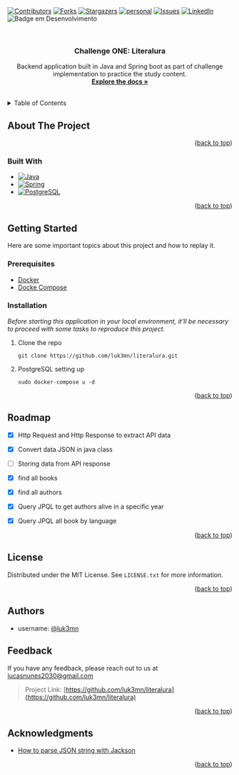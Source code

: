 <!--<a name="literalura">
    <img src="https://raw.githubusercontent.com/luk3mn/luk3mn/main/soft_cover.png" width="1480">
</a>-->

[![Contributors][contributors-shield]][contributors-url]
[![Forks][forks-shield]][forks-url]
[![Stargazers][stars-shield]][stars-url]
[![personal][personal-shield]][personal-url]
[![Issues][issues-shield]][issues-url]
[![LinkedIn][linkedin-shield]][linkedin-url]
![Badge em Desenvolvimento](https://img.shields.io/static/v1?label=STATUS&message=Development&color=GREEN&style=for-the-badge)

<!-- ![image](soft%20(1).png) -->



<!-- PROJECT LOGO -->
<br />
<div align="center">

  <h3 align="center">Challenge ONE: Literalura</h3>

  <p align="center">
    Backend application built in Java and Spring boot as part of challenge implementation to practice the study content.
    <br />
    <a href="https://github.com/luk3mn/literalura/README.md"><strong>Explore the docs »</strong></a>
    <br />
    <br />
  </p>
</div>



<!-- TABLE OF CONTENTS -->
<details>
  <summary>Table of Contents</summary>
  <ol>
    <li>
      <a href="#about-the-project">About The Project</a>
      <ul>
        <li><a href="#built-with">Built With</a></li>
      </ul>
    </li>
    <li>
      <a href="#getting-started">Getting Started</a>
      <ul>
        <li><a href="#prerequisites">Prerequisites</a></li>
        <li><a href="#installation">Installation</a></li>
      </ul>
    </li>
    <li><a href="#usage">Usage</a></li>
    <!-- <li><a href="#deploy">Deploy</a></li> -->
    <li><a href="#roadmap">Roadmap</a></li>
    <li><a href="#license">License</a></li>
    <li><a href="#authors">Authors</a></li>
    <li><a href="#feedback">Feedback</a></li>
    <li><a href="#acknowledgments">Acknowledgments</a></li>
  </ol>
</details>



<!-- ABOUT THE PROJECT -->
## About The Project
<!-- IMAGE (OPCIONAL) -->

<p align="justify">

</p> 

<p align="right">(<a href="#literalura">back to top</a>)</p>

### Built With

* [![Java][Java]][Java-url]
* [![Spring][Spring]][Spring-url]
* [![PostgreSQL][PostgreSQL]][PostgreSQL-url]

<p align="right">(<a href="#literalura">back to top</a>)</p>



<!-- GETTING STARTED -->
## Getting Started

Here are some important topics about this project and how to replay it.

### Prerequisites

* [Docker](https://docs.docker.com/)
* [Docke Compose](https://docs.docker.com/compose/)

### Installation

_Before starting this application in your local environment, it'll be necessary to proceed with some tasks to reproduce this project._

1. Clone the repo
   ```shell
   git clone https://github.com/luk3mn/literalura.git
   ```
2. PostgreSQL setting up
   ```shell
   sudo docker-compose u -d
   ```


<p align="right">(<a href="#literalura">back to top</a>)</p>



<!-- USAGE EXAMPLES -->
<!-- ## Usage -->

<!-- Deploy -->
<!-- ## Deploy -->


<!-- ROADMAP -->
## Roadmap

- [x] Http Request and Http Response to extract API data
- [x] Convert data JSON in java class
- [ ] Storing data from API response
- [x] find all books
- [x] find all authors
- [x] Query JPQL to get authors alive in a specific year
- [x] Query JPQL all book by language


<p align="right">(<a href="#literalura">back to top</a>)</p>



<!-- LICENSE -->
## License

Distributed under the MIT License. See `LICENSE.txt` for more information.

<p align="right">(<a href="#literalura">back to top</a>)</p>



## Authors

- username: [@luk3mn](https://www.github.com/luk3mn)

## Feedback

If you have any feedback, please reach out to us at lucasnunes2030@gmail.com

> Project Link: [https://github.com/luk3mn/literalura](https://github.com/luk3mn/literalura)

<p align="right">(<a href="#literalura">back to top</a>)</p>


<!-- ACKNOWLEDGMENTS -->
## Acknowledgments

* [How to parse JSON string with Jackson](https://mkyong.com/java/jackson-how-to-parse-json/)


<p align="right">(<a href="#literalura">back to top</a>)</p>



<!-- MARKDOWN LINKS & IMAGES -->
<!-- https://www.markdownguide.org/basic-syntax/#reference-style-links -->
[contributors-shield]: https://img.shields.io/github/contributors/luk3mn/literalura.svg?style=for-the-badge
[contributors-url]: https://github.com/luk3mn/literalura/graphs/contributors
[issues-shield]: https://img.shields.io/github/issues/luk3mn/literalura.svg?style=for-the-badge
[issues-url]: https://github.com/luk3mn/literalura/issues
[forks-shield]: https://img.shields.io/github/forks/luk3mn/literalura.svg?style=for-the-badge
[forks-url]: https://github.com/luk3mn/literalura/network/members
[stars-shield]: https://img.shields.io/github/stars/luk3mn/literalura.svg?style=for-the-badge
[stars-url]: https://github.com/luk3mn/literalura/stargazers
[license-shield]: https://img.shields.io/github/license/othneildrew/Best-README-Template.svg?style=for-the-badge
[license-url]: https://github.com/luk3mn/literalura/blob/master/LICENSE
[linkedin-shield]: https://img.shields.io/badge/-LinkedIn-black.svg?style=for-the-badge&logo=linkedin&colorB=555
[linkedin-url]: https://www.linkedin.com/in/lucasmaues/
[personal-shield]: https://img.shields.io/static/v1?label=Luke&message=🎸&color=2e3643&style=for-the-badge&colorB=555
[personal-url]: https://www.rocketseat.com.br/

<!-- Stack Shields -->
[Java]: https://img.shields.io/badge/Java-E02027?style=for-the-badge&logo=java&logoColor=ffffff
[Java-url]: https://www.java.com/en/
[Spring]: https://img.shields.io/badge/SrpingBoot-6DB33F?style=for-the-badge&logo=springboot&logoColor=ffffff
[Spring-url]: https://spring.io/projects/spring-boot
[PostgreSQL]: https://img.shields.io/badge/POSTGRESQL-4169E1?style=for-the-badge&logo=postgresql&logoColor=ffffff
[PostgreSQL-url]: https://www.postgresql.org/
